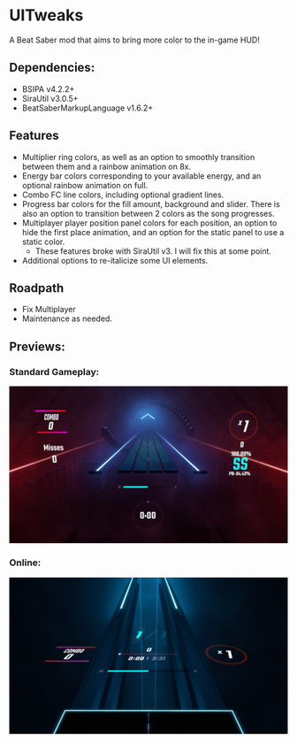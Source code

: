 # UITweaks
A Beat Saber mod that aims to bring more color to the in-game HUD!

## Dependencies:
- BSIPA v4.2.2+
- SiraUtil v3.0.5+
- BeatSaberMarkupLanguage v1.6.2+

## Features
- Multiplier ring colors, as well as an option to smoothly transition between them and a rainbow animation on 8x.
- Energy bar colors corresponding to your available energy, and an optional rainbow animation on full.
- Combo FC line colors, including optional gradient lines.
- Progress bar colors for the fill amount, background and slider. There is also an option to transition between 2 colors as the song progresses.
- Multiplayer player position panel colors for each position, an option to hide the first place animation, and an option for the static panel to use a static color.
  - These features broke with SiraUtil v3. I will fix this at some point.
- Additional options to re-italicize some UI elements.

## Roadpath
- Fix Multiplayer
- Maintenance as needed.

## Previews:
### Standard Gameplay:
![Standard Gameplay](https://github.com/Exomanz/UITweaks/blob/1.2.2/UITweaks/Images/standard.jpg)

### Online:
![Online Gameplay](https://github.com/Exomanz/UITweaks/blob/1.2.2/UITweaks/Images/online.jpg)
